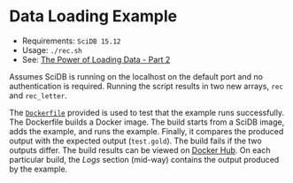 # Data Loading Example

* Requirements: `SciDB 15.12`
* Usage: `./rec.sh`
* See: [The Power of Loading Data - Part 2](http://rvernica.github.io/2016/06/load-data-non-int)

Assumes SciDB is running on the localhost on the default port and no authentication is required. Running the script results in two new arrays, `rec` and `rec_letter`.

The [`Dockerfile`](Dockerfile) provided is used to test that the example runs successfully. The Dockerfile builds a Docker image. The build starts from a SciDB image, adds the example, and runs the example. Finally, it compares the produced output with the expected output (`test.gold`). The build fails if the two outputs differ. The build results can be viewed on [Docker Hub](https://hub.docker.com/r/rvernica/scidb-examples/builds/). On each particular build, the *Logs* section (mid-way) contains the output produced by the example.

